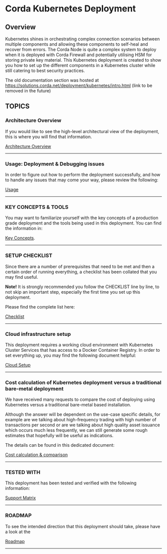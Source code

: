 # Corda Kubernetes Deployment

## Overview

Kubernetes shines in orchestrating complex connection scenarios between multiple components and allowing these components to self-heal and recover from errors.
The Corda Node is quite a complex system to deploy when it is deployed with Corda Firewall and potentially utilising HSM for storing private key material.
This Kubernetes deployment is created to show you how to set up the different components in a Kubernetes cluster while still catering to best security practices.

The old documentation section was hosted at https://solutions.corda.net/deployment/kubernetes/intro.html (link to be removed in the future)

## TOPICS

### Architecture Overview

If you would like to see the high-level architectural view of the deployment, this is where you will find that information.

[Architecture Overview](ARCHITECTURE_OVERVIEW.md)

---

### Usage: Deployment & Debugging issues

In order to figure out how to perform the deployment successfully, and how to handle any issues that may come your way, please review the following:

[Usage](USAGE.md)

---

### KEY CONCEPTS & TOOLS

You may want to familiarize yourself with the key concepts of a production grade deployment and the tools being used in this deployment.
You can find the information in: 

[Key Concepts](KEY_CONCEPTS.md).

---

### SETUP CHECKLIST

Since there are a number of prerequisites that need to be met and then a certain order of running everything, a checklist has been collated that you may find useful.

**Note!**
It is strongly recommended you follow the CHECKLIST line by line, to not skip an important step, especially the first time you set up this deployment.

Please find the complete list here:

[Checklist](CHECKLIST.md)

---

### Cloud infrastructure setup

This deployment requires a working cloud environment with Kubernetes Cluster Services that has access to a Docker Container Registry.
In order to set everything up, you may find the following document helpful:

[Cloud Setup](CLOUD_SETUP.md)

---

### Cost calculation of Kubernetes deployment versus a traditional bare-metal deployment

We have received many requests to compare the cost of deploying using Kubernetes versus a traditional bare-metal based installation.

Although the answer will be dependent on the use-case specific details, for example are we talking about high-frequency trading with high number of transactions per second or 
are we talking about high quality asset issuance which occurs much less frequently, we can still generate some rough estimates that hopefully will be useful as indications.

The details can be found in this dedicated document: 

[Cost calculation & comparison](COST_CALCULATION.md)

---

### TESTED WITH

This deployment has been tested and verified with the following information: 

[Support Matrix](SUPPORT_MATRIX.md)

---

### ROADMAP

To see the intended direction that this deployment should take, please have a look at the 

[Roadmap](ROADMAP.md)

---


